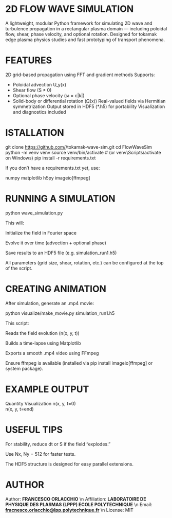 #                   2D FLOW WAVE SIMULATION
A lightweight, modular Python framework for simulating 2D wave and turbulence propagation in a rectangular plasma domain — including poloidal flow, shear, phase velocity, and optional rotation.
Designed for tokamak edge plasma physics studies and fast prototyping of transport phenomena.
        
#                    FEATURES
2D grid-based propagation using FFT and gradient methods
Supports:
  - Poloidal advection U_y(x)
  - Shear flow (S ≠ 0)
  - Optional phase velocity (ω = c|k|)
  - Solid-body or differential rotation (Ω(x))
Real-valued fields via Hermitian symmetrization
Output stored in HDF5 (*.h5) for portability
Visualization and diagnostics included

#                    ISTALLATION
git clone https://github.com/<your-username>/tokamak-wave-sim.git
cd FlowWaveSim
python -m venv venv
source venv/bin/activate    # (or venv\Scripts\activate on Windows)
pip install -r requirements.txt


If you don’t have a requirements.txt yet, use:

numpy
matplotlib
h5py
imageio[ffmpeg]

#                   RUNNING A SIMULATION
python wave_simulation.py


This will:

Initialize the field in Fourier space

Evolve it over time (advection + optional phase)

Save results to an HDF5 file (e.g. simulation_run1.h5)

All parameters (grid size, shear, rotation, etc.) can be configured at the top of the script.

#                    CREATING ANIMATION
After simulation, generate an .mp4 movie:

python visualize/make_movie.py simulation_run1.h5

This script:

Reads the field evolution (n(x, y, t))

Builds a time-lapse using Matplotlib

Exports a smooth .mp4 video using FFmpeg

Ensure ffmpeg is available (installed via pip install imageio[ffmpeg] or system package).

#                    EXAMPLE OUTPUT
Quantity	Visualization
n(x, y, t=0)	
n(x, y, t=end)	


#                    USEFUL TIPS

For stability, reduce dt or S if the field “explodes.”

Use Nx, Ny = 512 for faster tests.

The HDF5 structure is designed for easy parallel extensions.

#                    AUTHOR
Author: **FRANCESCO ORLACCHIO** \n
Affiliation: **LABORATOIRE DE PHYSIQUE DES PLASMAS (LPPP) ECOLE POLYTECHNIQUE** \n 
Email: **fracnesco.orlacchio@lpp.polytechnique.fr** \n 
License: MIT 
